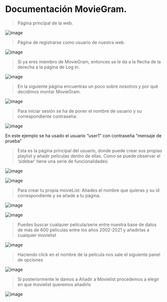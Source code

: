 # Documentación MovieGram.

> Página principal de la web.
> 
![image](https://github.com/migueltorresvalls/MiguelTorresValls-GITT-PATFINAL/assets/97603106/0ad01d55-cdd2-407d-a8da-ad7f1d862dc6)

> Página de registrarse como usuario de nuestra web.
> 
![image](https://github.com/migueltorresvalls/MiguelTorresValls-GITT-PATFINAL/assets/97603106/77a86701-67db-447a-a5fa-8f88ec840dbc)

> Si ya eres miembro de MovieGram, entonces se le da a la flecha de la derecha a la página de Log in.


![image](https://github.com/migueltorresvalls/MiguelTorresValls-GITT-PATFINAL/assets/97603106/83702b76-9ac6-414a-bd2b-f0e02cdbccd0)

> En la siguiente página encuentras un poco sobre nosotros y por qué decidimos montar MovieGram.

![image](https://github.com/migueltorresvalls/MiguelTorresValls-GITT-PATFINAL/assets/97603106/297ff5dc-05c8-44ca-9dfa-d53f71ca0c4c)

> Para iniciar sesión se ha de poner el nombre de usuario y su correspondiente contraseña:

![image](https://github.com/migueltorresvalls/MiguelTorresValls-GITT-PATFINAL/assets/97603106/d48757b2-fd4f-4594-ad4f-ed9c4aa2c732)
 
 En este ejemplo se ha usado el usuario “user1” con contraseña “mensaje de prueba”

> Esta es la página principal del usuario, donde puede crear sus propias playlist y añadir películas dentro de ellas. 
> Como se puede observar el ‘sidebar’ tiene una serie de funcionalidades:


![image](https://github.com/migueltorresvalls/MiguelTorresValls-GITT-PATFINAL/assets/97603106/af305b86-28ce-45e9-97fe-b1671a49e9f5)
 


![image](https://github.com/migueltorresvalls/MiguelTorresValls-GITT-PATFINAL/assets/97603106/8619432a-d913-4796-80a7-a7b35318d402)

> Para crear tu propia movieList:
> Añades el nombre que quieras y su id correspondiente y se añade a tu página.


![image](https://github.com/migueltorresvalls/MiguelTorresValls-GITT-PATFINAL/assets/97603106/576a67e4-d160-40d1-83d0-0e82652ac290)



![image](https://github.com/migueltorresvalls/MiguelTorresValls-GITT-PATFINAL/assets/97603106/6036631f-6e0b-4b9a-9a54-e0d234161f1f)

> Puedes buscar cualquier película/serie entre nuestra base de datos de más de 600 películas entre los años 2002-2021 y añadirlas a cualquier movielist


![image](https://github.com/migueltorresvalls/MiguelTorresValls-GITT-PATFINAL/assets/97603106/7b3a7807-68b4-4315-9bc9-7cfa26df22a7)

> Haciendo click en el nombre de la película nos sale el siguiente panel de opciones


![image](https://github.com/migueltorresvalls/MiguelTorresValls-GITT-PATFINAL/assets/97603106/7e2718d0-c332-47c8-b441-6e66dcabc7e8)

> Si posteriormente le damos a Añadir a Movielist procedemos a elegir en que movielist queremos añadirlo

![image](https://github.com/migueltorresvalls/MiguelTorresValls-GITT-PATFINAL/assets/97603106/f978aa87-6a6e-4e31-abc7-a8fae88ff8d4)


 
 
